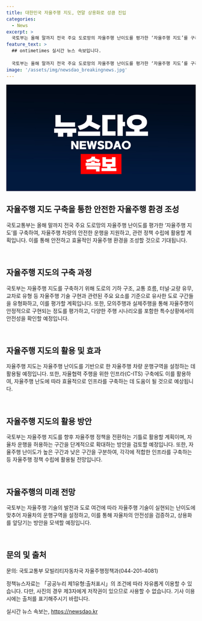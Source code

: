 ```yaml
---
title: 대한민국 자율주행 지도, 연말 상용화로 성큼 진입
categories:
  - News
excerpt: >
  국토부는 올해 말까지 전국 주요 도로망의 자율주행 난이도를 평가한 ‘자율주행 지도’를 구축한다. 이를 통해 자율차 상용화를 촉진하고 안전한 운행을 지원할 계획이다. 지난해부터 국도 구간을 평가하고, 올해에는 지방도에 대한 평가를 진행 중이며, 자율주행 기술 실증을 위한 임시운행 허가 차량이 증가하고 있다. 이를 토대로 자율주행 지도가 자율주행 정책을 혁신하는 기반으로 활용될 예정이며, 자율주행 난이도에 따라 자율차 운행을 확대하는 방안도 검토 중이다. C-ITS를 활용한 자율협력 주행을 위한 인프라 구축에도 자율주행 지도가 활용될 예정이다.
feature_text: >
  ## ontimetimes 실시간 뉴스 속보입니다.

  국토부는 올해 말까지 전국 주요 도로망의 자율주행 난이도를 평가한 ‘자율주행 지도’를 구축한다. 이를 통해 자율차 상용화를 촉진하고 안전한 운행을 지원할 계획이다. 지난해부터 국도 구간을 평가하고, 올해에는 지방도에 대한 평가를 진행 중이며, 자율주행 기술 실증을 위한 임시운행 허가 차량이 증가하고 있다. 이를 토대로 자율주행 지도가 자율주행 정책을 혁신하는 기반으로 활용될 예정이며, 자율주행 난이도에 따라 자율차 운행을 확대하는 방안도 검토 중이다. C-ITS를 활용한 자율협력 주행을 위한 인프라 구축에도 자율주행 지도가 활용될 예정이다.
image: '/assets/img/newsdao_breakingnews.jpg'
---
```


<p><img src="/assets/img/newsdao_breakingnews.jpg" alt="ontimetimes 속보" /></p>

<h2 data-ke-size="size26">자율주행 지도 구축을 통한 안전한 자율주행 환경 조성</h2>

<p>국토교통부는 올해 말까지 전국 주요 도로망의 자율주행 난이도를 평가한 ‘자율주행 지도’를 구축하여, 자율주행 차량의 안전한 운행을 지원하고, 관련 정책 수립에 활용할 계획입니다. 이를 통해 안전하고 효율적인 자율주행 환경을 조성할 것으로 기대됩니다.</p>

<p data-ke-size="size16">&nbsp;</p>

<h2 data-ke-size="size26">자율주행 지도의 구축 과정</h2>

<p>국토부는 자율주행 지도를 구축하기 위해 도로의 기하 구조, 교통 흐름, 터널·교량 유무, 교차로 유형 등 자율주행 기술 구현과 관련된 주요 요소를 기준으로 유사한 도로 구간들을 유형화하고, 이를 평가할 계획입니다. 또한, 모의주행과 실제주행을 통해 자율주행이 안정적으로 구현되는 정도를 평가하고, 다양한 주행 시나리오를 포함한 특수상황에서의 안전성을 확인할 예정입니다.</p>

<p data-ke-size="size16">&nbsp;</p>

<h2 data-ke-size="size26">자율주행 지도의 활용 및 효과</h2>

<p>자율주행 지도는 자율주행 난이도를 기반으로 한 자율주행 차량 운행구역을 설정하는 데 활용될 예정입니다. 또한, 자율협력 주행을 위한 인프라(C-ITS) 구축에도 이를 활용하여, 자율주행 난도에 따라 효율적으로 인프라를 구축하는 데 도움이 될 것으로 예상됩니다.</p>

<p data-ke-size="size16">&nbsp;</p>

<h2 data-ke-size="size26">자율주행 지도의 활용 방안</h2>

<p>국토부는 자율주행 지도를 향후 자율주행 정책을 전환하는 기틀로 활용할 계획이며, 자율차 운행을 허용하는 구간을 단계적으로 확대하는 방안을 검토할 예정입니다. 또한, 자율주행 난이도가 높은 구간과 낮은 구간을 구분하여, 각각에 적합한 인프라를 구축하는 등 자율주행 정책 수립에 활용될 전망입니다.</p>

<p data-ke-size="size16">&nbsp;</p>

<h2 data-ke-size="size26">자율주행의 미래 전망</h2>

<p>국토부는 자율주행 기술의 발전과 도로 여건에 따라 자율주행 기술이 실현되는 난이도에 맞추어 자율차의 운행구역을 설정하고, 이를 통해 자율차의 안전성을 검증하고, 상용화를 앞당기는 방안을 모색할 예정입니다.</p>

<p data-ke-size="size16">&nbsp;</p>

<h2 data-ke-size="size26">문의 및 출처</h2>

<p>문의: 국토교통부 모빌리티자동차국 자율주행정책과(044-201-4081)</p>

<p>정책뉴스자료는 「공공누리 제1유형:출처표시」의 조건에 따라 자유롭게 이용할 수 있습니다. 다만, 사진의 경우 제3자에게 저작권이 있으므로 사용할 수 없습니다. 기사 이용 시에는 출처를 표기해주시기 바랍니다.</p>
실시간 뉴스 속보는, <a href="https://newsdao.kr" rel="dofollow">https://newsdao.kr</a>


